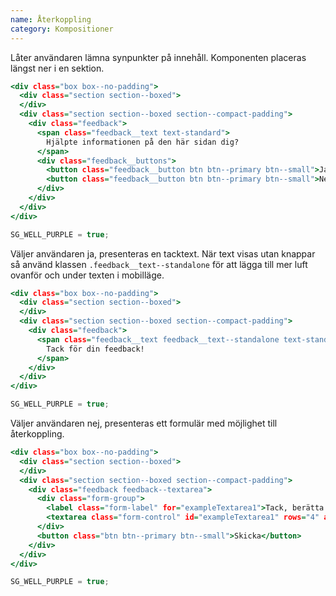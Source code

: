 ```yaml
---
name: Återkoppling
category: Kompositioner
---
```


Låter användaren lämna synpunkter på innehåll. Komponenten placeras längst ner i en sektion.

```default.html
<div class="box box--no-padding">
  <div class="section section--boxed">
  </div>
  <div class="section section--boxed section--compact-padding">
    <div class="feedback">
      <span class="feedback__text text-standard">
        Hjälpte informationen på den här sidan dig?
      </span>
      <div class="feedback__buttons">
        <button class="feedback__button btn btn--primary btn--small">Ja</button>
        <button class="feedback__button btn btn--primary btn--small">Nej</button>
      </div>
    </div>
  </div>
</div>
```
```default.js hidden
SG_WELL_PURPLE = true;
```
Väljer användaren ja, presenteras en tacktext.
När text visas utan knappar så använd klassen `.feedback__text--standalone` för att lägga till mer luft ovanför och under texten i mobilläge.

```standalone.html
<div class="box box--no-padding">
  <div class="section section--boxed">
  </div>
  <div class="section section--boxed section--compact-padding">
    <div class="feedback">
      <span class="feedback__text feedback__text--standalone text-standard">
        Tack för din feedback!
      </span>
    </div>
  </div>
</div>
```
```standalone.js hidden
SG_WELL_PURPLE = true;
```

Väljer användaren nej, presenteras ett formulär med möjlighet till återkoppling.
                    
```textarea.html
<div class="box box--no-padding">
  <div class="section section--boxed">
  </div>
  <div class="section section--boxed section--compact-padding">
    <div class="feedback feedback--textarea">
      <div class="form-group">
        <label class="form-label" for="exampleTextarea1">Tack, berätta gärna hur vi kan förbättra den här sidan</label>
        <textarea class="form-control" id="exampleTextarea1" rows="4" aria-describedby="textareaHelp" placeholder="Platshållare"></textarea>
      </div>
      <button class="btn btn--primary btn--small">Skicka</button>
    </div>
  </div>
</div>
```
```standalone.js hidden
SG_WELL_PURPLE = true;
```